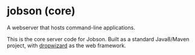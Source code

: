 # jobson (core)

A webserver that hosts command-line applications.

This is the core server code for Jobson. Built as a standard Java8/Maven project, with
[dropwizard](https://www.dropwizard.io/1.3.5/docs/) as the web framework.
